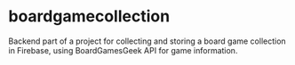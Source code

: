 # boardgamecollection

Backend part of a project for collecting and storing a board game collection in Firebase, using BoardGamesGeek API for game information.
